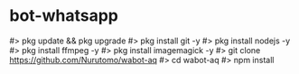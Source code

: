 # bot-whatsapp
#> pkg update && pkg upgrade
#> pkg install git -y
#> pkg install nodejs -y
#> pkg install ffmpeg -y
#> pkg install imagemagick -y
#> git clone https://github.com/Nurutomo/wabot-aq
#> cd wabot-aq
#> npm install
